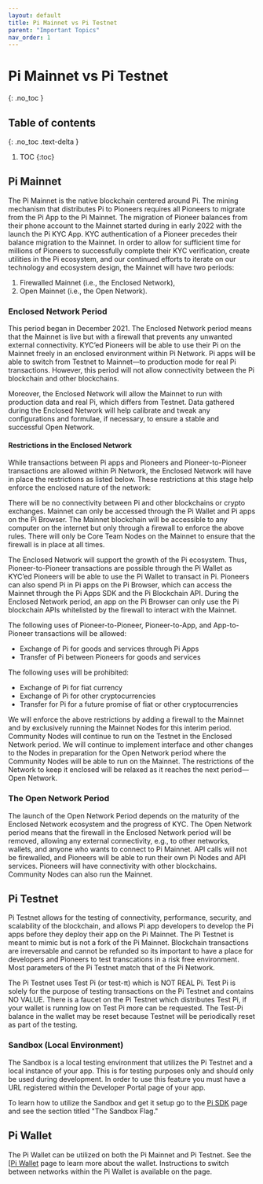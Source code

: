 ```yaml
---
layout: default
title: Pi Mainnet vs Pi Testnet
parent: "Important Topics"
nav_order: 1
---
```

# Pi Mainnet vs Pi Testnet
{: .no_toc }

## Table of contents
{: .no_toc .text-delta }

1. TOC
{:toc}

## Pi Mainnet
The Pi Mainnet is the native blockchain centered around Pi. The mining mechanism that distributes Pi to Pioneers requires all Pioneers to migrate from the Pi App to the Pi Mainnet. The migration of Pioneer balances from their phone account to the Mainnet started during in early 2022 with the launch the Pi KYC App. KYC authentication of a Pioneer precedes their balance migration to the Mainnet. In order to allow for sufficient time for millions of Pioneers to successfully complete their KYC verification, create utilities in the Pi ecosystem, and our continued efforts to iterate on our technology and ecosystem design, the Mainnet will have two periods: 

<ol>
<li>Firewalled Mainnet (i.e., the Enclosed Network),</li> 
<li>Open Mainnet (i.e., the Open Network).</li> 
</ol>

### Enclosed Network Period
This period began in December 2021. The Enclosed Network period means that the Mainnet is live but with a firewall that prevents any unwanted external connectivity. KYC’ed Pioneers will be able to use their Pi on the Mainnet freely in an enclosed environment within Pi Network. Pi apps will be able to switch from Testnet to Mainnet—to production mode for real Pi transactions. However, this period will not allow connectivity between the Pi blockchain and other blockchains. 

Moreover, the Enclosed Network will allow the Mainnet to run with production data and real Pi, which differs from Testnet. Data gathered during the Enclosed Network will help calibrate and tweak any configurations and formulae, if necessary, to ensure a stable and successful Open Network. 

#### Restrictions in the Enclosed Network
While transactions between Pi apps and Pioneers and Pioneer-to-Pioneer transactions are allowed within Pi Network, the Enclosed Network will have in place the restrictions as listed below. These restrictions at this stage help enforce the enclosed nature of the network: 

There will be no connectivity between Pi and other blockchains or crypto exchanges.
Mainnet can only be accessed through the Pi Wallet and Pi apps on the Pi Browser.
The Mainnet blockchain will be accessible to any computer on the internet but only through a firewall to enforce the above rules.
There will only be Core Team Nodes on the Mainnet to ensure that the firewall is in place at all times.

The Enclosed Network will support the growth of the Pi ecosystem. Thus, Pioneer-to-Pioneer transactions are possible through the Pi Wallet as KYC’ed Pioneers will be able to use the Pi Wallet to transact in Pi. Pioneers can also spend Pi in Pi apps on the Pi Browser, which can access the Mainnet through the Pi Apps SDK and the Pi Blockchain API. During the Enclosed Network period, an app on the Pi Browser can only use the Pi blockchain APIs whitelisted by the firewall to interact with the Mainnet.

The following uses of Pioneer-to-Pioneer, Pioneer-to-App, and App-to-Pioneer transactions will be allowed: 
<ul>
<li>Exchange of Pi for goods and services through Pi Apps</li>
<li>Transfer of Pi between Pioneers for goods and services</li>
</ul>
The following uses will be prohibited: 
<ul>
<li>Exchange of Pi for fiat currency</li>
<li>Exchange of Pi for other cryptocurrencies</li>
<li>Transfer for Pi for a future promise of fiat or other cryptocurrencies</li>
</ul>

We will enforce the above restrictions by adding a firewall to the Mainnet and by exclusively running the Mainnet Nodes for this interim period. Community Nodes will continue to run on the Testnet in the Enclosed Network period. We will continue to implement interface and other changes to the Nodes in preparation for the Open Network period where the Community Nodes will be able to run on the Mainnet. The restrictions of the Network to keep it enclosed will be relaxed as it reaches the next period—Open Network.

### The Open Network Period
The launch of the Open Network Period depends on the maturity of the Enclosed Network ecosystem and the progress of KYC. The Open Network period means that the firewall in the Enclosed Network period will be removed, allowing any external connectivity, e.g., to other networks, wallets, and anyone who wants to connect to Pi Mainnet. API calls will not be firewalled, and Pioneers will be able to run their own Pi Nodes and API services. Pioneers will have connectivity with other blockchains. Community Nodes can also run the Mainnet. 

## Pi Testnet
Pi Testnet allows for the testing of connectivity, performance, security, and scalability of the blockchain, and allows Pi app developers to develop the Pi apps before they deploy their app on the Pi Mainnet. The Pi Testnet is meant to mimic but is not a fork of the Pi Mainnet. Blockchain transactions are irreversable and cannot be refunded so its important to have a place for developers and Pioneers to test transcations in a risk free environment. Most parameters of the Pi Testnet match that of the Pi Network. 

The Pi Testnet uses Test Pi (or test-π) which is NOT REAL Pi. Test Pi is solely for the purpose of testing transactions on the Pi Testnet and contains NO VALUE. There is a faucet on the Pi Testnet which distributes Test Pi, if your wallet is running low on Test Pi more can be requested. The Test-Pi balance in the wallet may be reset because Testnet will be periodically reset as part of the testing. 

### Sandbox (Local Environment)
The Sandbox is a local testing environment that utilizes the Pi Testnet and a local instance of your app. This is for testing purposes only and should only be used during development. In order to use this feature you must have a URL registered within the Developer Portal page of your app. 

To learn how to utilize the Sandbox and get it setup go to the <a href="../../gettingSetup/piPlatform/piSDK">Pi SDK</a> page and see the section titled "The Sandbox Flag."

## Pi Wallet
The Pi Wallet can be utilized on both the Pi Mainnet and Pi Testnet. See the [<a href="../paymentFlow/piWallet">Pi Wallet</a> page to learn more about the wallet. Instructions to switch between networks within the Pi Wallet is available on the page.

